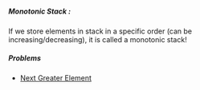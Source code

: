 ##### Monotonic Stack :

If we store elements in stack in a specific order (can be increasing/decreasing), it is called a monotonic stack!

##### Problems 
* [Next Greater Element](theory/dsa/MonotonicStack/NextGreaterElement.md) 
